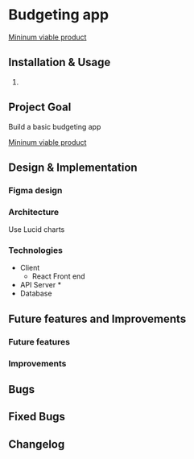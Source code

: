 # Budgeting app

[Mininum viable product](https://gist.github.com/k3ith99/7bf12715c754cf23faab8fc3e656fb66)
## Installation & Usage

1.
## Project Goal
Build a basic budgeting app

[Mininum viable product](https://gist.github.com/k3ith99/7bf12715c754cf23faab8fc3e656fb66)


## Design & Implementation

### Figma design


### Architecture
Use Lucid charts

<!-- to-do -->

### Technologies

* Client
  * React Front end
* API Server
  *
* Database
## Future features and Improvements

### Future features

### Improvements

## Bugs

## Fixed Bugs

## Changelog

<!-- to-do -->

